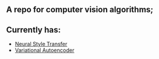 ## A repo for computer vision algorithms;

## Currently has:
* [Neural Style Transfer](https://github.com/mariovas3/comp_vision_repro/tree/master/style_transfer_repro)
* [Variational Autoencoder](https://github.com/mariovas3/comp_vision_repro/tree/master/VAE)
